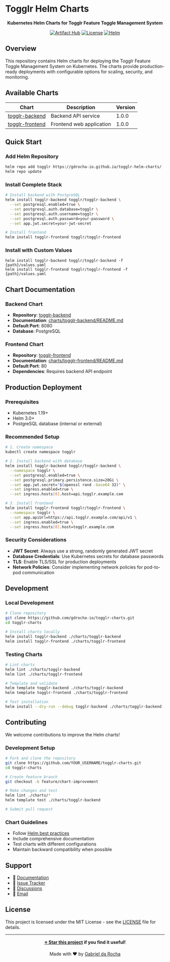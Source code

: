 # Togglr Helm Charts

<div align="center">

**Kubernetes Helm Charts for Togglr Feature Toggle Management System**

[![Artifact Hub](https://img.shields.io/endpoint?url=https://artifacthub.io/badge/repository/togglr)](https://artifacthub.io/packages/search?repo=togglr)
[![License](https://img.shields.io/badge/license-MIT-green.svg)](LICENSE)
[![Helm](https://img.shields.io/badge/helm-v3-blue.svg)](https://helm.sh/)

</div>

## Overview

This repository contains Helm charts for deploying the Togglr Feature Toggle Management System on Kubernetes. The charts provide production-ready deployments with configurable options for scaling, security, and monitoring.

## Available Charts

| Chart | Description | Version |
|-------|-------------|---------|
| [togglr-backend](./charts/togglr-backend) | Backend API service | 1.0.0 |
| [togglr-frontend](./charts/togglr-frontend) | Frontend web application | 1.0.0 |

## Quick Start

### Add Helm Repository

```bash
helm repo add togglr https://gdrocha-io.github.io/togglr-helm-charts/
helm repo update
```

### Install Complete Stack

```bash
# Install backend with PostgreSQL
helm install togglr-backend togglr/togglr-backend \
  --set postgresql.enabled=true \
  --set postgresql.auth.database=togglr \
  --set postgresql.auth.username=togglr \
  --set postgresql.auth.password=your-password \
  --set app.jwt.secret=your-jwt-secret

# Install frontend
helm install togglr-frontend togglr/togglr-frontend
```

### Install with Custom Values
```
helm install togglr-backend togglr/togglr-backend -f {path}/values.yaml
helm install togglr-frontend togglr/togglr-frontend -f {path}/values.yaml
```

## Chart Documentation

### Backend Chart
- **Repository**: [togglr-backend](https://github.com/gdrocha-io/togglr-backend)
- **Documentation**: [charts/togglr-backend/README.md](./charts/togglr-backend/README.md)
- **Default Port**: 8080
- **Database**: PostgreSQL

### Frontend Chart
- **Repository**: [togglr-frontend](https://github.com/gdrocha-io/togglr-frontend)
- **Documentation**: [charts/togglr-frontend/README.md](./charts/togglr-frontend/README.md)
- **Default Port**: 80
- **Dependencies**: Requires backend API endpoint

## Production Deployment

### Prerequisites
- Kubernetes 1.19+
- Helm 3.0+
- PostgreSQL database (internal or external)

### Recommended Setup

```bash
# 1. Create namespace
kubectl create namespace togglr

# 2. Install backend with database
helm install togglr-backend togglr/togglr-backend \
  --namespace togglr \
  --set postgresql.enabled=true \
  --set postgresql.primary.persistence.size=20Gi \
  --set app.jwt.secret="$(openssl rand -base64 32)" \
  --set ingress.enabled=true \
  --set ingress.hosts[0].host=api.togglr.example.com

# 3. Install frontend
helm install togglr-frontend togglr/togglr-frontend \
  --namespace togglr \
  --set app.apiUrl=https://api.togglr.example.com/api/v1 \
  --set ingress.enabled=true \
  --set ingress.hosts[0].host=togglr.example.com
```

### Security Considerations

- **JWT Secret**: Always use a strong, randomly generated JWT secret
- **Database Credentials**: Use Kubernetes secrets for database passwords
- **TLS**: Enable TLS/SSL for production deployments
- **Network Policies**: Consider implementing network policies for pod-to-pod communication

## Development

### Local Development

```bash
# Clone repository
git clone https://github.com/gdrocha-io/togglr-charts.git
cd togglr-charts

# Install charts locally
helm install togglr-backend ./charts/togglr-backend
helm install togglr-frontend ./charts/togglr-frontend
```

### Testing Charts

```bash
# Lint charts
helm lint ./charts/togglr-backend
helm lint ./charts/togglr-frontend

# Template and validate
helm template togglr-backend ./charts/togglr-backend
helm template togglr-frontend ./charts/togglr-frontend

# Test installation
helm install --dry-run --debug togglr-backend ./charts/togglr-backend
```

## Contributing

We welcome contributions to improve the Helm charts!

### Development Setup

```bash
# Fork and clone the repository
git clone https://github.com/YOUR_USERNAME/togglr-charts.git
cd togglr-charts

# Create feature branch
git checkout -b feature/chart-improvement

# Make changes and test
helm lint ./charts/*
helm template test ./charts/togglr-backend

# Submit pull request
```

### Chart Guidelines

- Follow [Helm best practices](https://helm.sh/docs/chart_best_practices/)
- Include comprehensive documentation
- Test charts with different configurations
- Maintain backward compatibility when possible

## Support

- 📖 [Documentation](https://github.com/gdrocha-io/togglr/wiki)
- 🐛 [Issue Tracker](https://github.com/gdrocha-io/togglr-charts/issues)
- 💬 [Discussions](https://github.com/gdrocha-io/togglr-charts/discussions)
- 📧 [Email](mailto:gabriel@gdrocha.io)

## License

This project is licensed under the MIT License - see the [LICENSE](LICENSE) file for details.

---

<div align="center">

**[⭐ Star this project](https://github.com/gdrocha-io/togglr-charts) if you find it useful!**

Made with ❤️ by [Gabriel da Rocha](https://github.com/gdrocha)

</div>